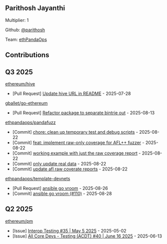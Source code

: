 
## Parithosh Jayanthi
Multiplier: 1

Github: [@parithosh](https://github.com/parithosh)

Team: [ethPandaOps](https://github.com/ethpandaops)

## Contributions

## Q3 2025


[ethereum/hive](https://github.com/ethereum/hive)
* [Pull Request] [Update hive URL in README](https://github.com/ethereum/hive/pull/1324) - 2025-07-28

[gballet/go-ethereum](https://github.com/gballet/go-ethereum)
* [Pull Request] [Refactor package to separate bintrie out](https://github.com/gballet/go-ethereum/pull/547) - 2025-08-13

[ethpandaops/pandafuzz](https://github.com/ethpandaops/pandafuzz)
* [Commit] [chore: clean up temporary test and debug scripts](https://github.com/ethpandaops/pandafuzz/commit/97b71310baf6725e4a98c737742b225e2715fdb7) - 2025-08-22
* [Commit] [feat: implement raw-only coverage for AFL++ fuzzer](https://github.com/ethpandaops/pandafuzz/commit/352bca996de6eb6be961684e5c730deb0838b62a) - 2025-08-22
* [Commit] [working example with just the raw coverage report](https://github.com/ethpandaops/pandafuzz/commit/850cb9ca4418567dbfb48b478f40994218f40fbb) - 2025-08-22
* [Commit] [only update real data](https://github.com/ethpandaops/pandafuzz/commit/077b4e7a4cad337bf1532a8b890bf55898a8eac2) - 2025-08-22
* [Commit] [update afl raw coverate reports](https://github.com/ethpandaops/pandafuzz/commit/0f7eba58373299d96c34a187d31efe6a05fca380) - 2025-08-22

[ethpandaops/template-devnets](https://github.com/ethpandaops/template-devnets)
* [Pull Request] [ansible go vroom](https://github.com/ethpandaops/template-devnets/pull/110) - 2025-08-26
* [Commit] [ansible go vroom (#110)](https://github.com/ethpandaops/template-devnets/commit/0ce7ae1d775e4340306fb5df9f4c6700820a572d) - 2025-08-28
## Q2 2025

[ethereum/pm](https://github.com/ethereum/pm)
* [Issue] [Interop Testing #35 | May 5 2025](https://github.com/ethereum/pm/issues/1520) - 2025-05-02
* [Issue] [All Core Devs - Testing (ACDT) #40 | June 16 2025](https://github.com/ethereum/pm/issues/1573) - 2025-06-13
